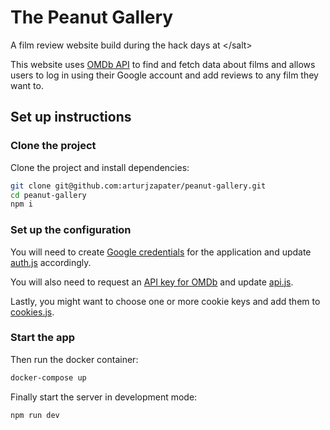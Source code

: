 # The Peanut Gallery

A film review website build during the hack days at &lt;/salt&gt;

This website uses [OMDb API](https://www.omdbapi.com/) to find and fetch data about films and allows users to log in using their Google account and add reviews to any film they want to.

## Set up instructions

### Clone the project

Clone the project and install dependencies:

```bash
git clone git@github.com:arturjzapater/peanut-gallery.git
cd peanut-gallery
npm i
```

### Set up the configuration

You will need to create [Google credentials](https://developers.google.com/identity/protocols/oauth2/openid-connect) for the application and update [auth.js](src/conf.example/auth.js) accordingly.

You will also need to request an [API key for OMDb](https://www.omdbapi.com/apikey.aspx) and update [api.js](src/conf.example/api.js).

Lastly, you might want to choose one or more cookie keys and add them to [cookies.js](src/conf.example/cookies.js).

### Start the app

Then run the docker container:

```bash
docker-compose up
```

Finally start the server in development mode:

```bash
npm run dev
```